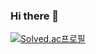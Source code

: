### Hi there 👋
[![Solved.ac프로필](http://mazassumnida.wtf/api/v2/generate_badge?boj=jhd0238)](https://solved.ac/jhd0238)
